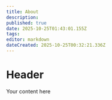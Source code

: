 ```yaml
---
title: About
description: 
published: true
date: 2025-10-25T01:43:01.155Z
tags: 
editor: markdown
dateCreated: 2025-10-25T00:32:21.336Z
---
```


# Header
Your content here